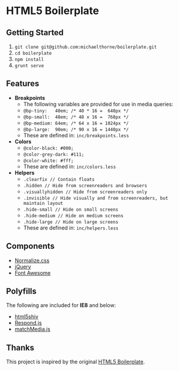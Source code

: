 HTML5 Boilerplate
=

Getting Started
-

1. `git clone git@github.com:michaelthorne/boilerplate.git`
2. `cd boilerplate`
3. `npm install`
4. `grunt serve`

Features
-

- **Breakpoints**
    - The following variables are provided for use in media queries:
    - `@bp-tiny:   40em; /* 40 * 16 =  640px */`
    - `@bp-small:  48em; /* 48 x 16 =  768px */`
    - `@bp-medium: 64em; /* 64 x 16 = 1024px */`
    - `@bp-large:  90em; /* 90 x 16 = 1440px */`
    - These are defined in: `inc/breakpoints.less`
- **Colors**
    - `@color-black: #000;`
    - `@color-grey-dark: #111;`
    - `@color-white: #fff;`
    - These are defined in: `inc/colors.less`
- **Helpers**
    - `.clearfix // Contain floats`
    - `.hidden // Hide from screenreaders and browsers`
    - `.visuallyhidden // Hide from screenreaders only`
    - `.invisible // Hide visually and from screenreaders, but maintain layout`
    - `.hide-small // Hide on small screens`
    - `.hide-medium // Hide on medium screens`
    - `.hide-large // Hide on large screens`
    - These are defined in: `inc/helpers.less`

Components
-

- [Normalize.css](http://necolas.github.io/normalize.css/)
- [jQuery](http://jquery.com/)
- [Font Awesome](http://fontawesome.io/)

Polyfills
-

The following are included for **IE8** and below:
- [html5shiv](https://github.com/aFarkas/html5shiv)
- [Respond.js](https://github.com/scottjehl/Respond)
- [matchMedia.js](https://github.com/paulirish/matchMedia.js/)

Thanks
-

This project is inspired by the original [HTML5 Boilerplate](http://html5boilerplate.com/).

